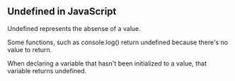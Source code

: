 ## Undefined in JavaScript

Undefined represents the absense of a value.

Some functions, such as console.log() return undefined because there's no value to return.

When declaring a variable that hasn't been initialized to a value, that variable returns undefined.